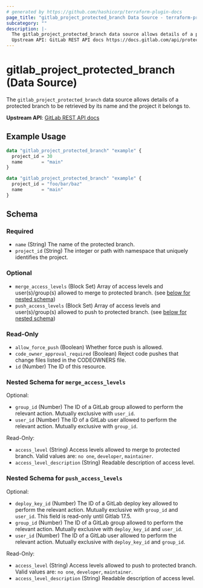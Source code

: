 ```yaml
---
# generated by https://github.com/hashicorp/terraform-plugin-docs
page_title: "gitlab_project_protected_branch Data Source - terraform-provider-gitlab"
subcategory: ""
description: |-
  The gitlab_project_protected_branch data source allows details of a protected branch to be retrieved by its name and the project it belongs to.
  Upstream API: GitLab REST API docs https://docs.gitlab.com/api/protected_branches/#get-a-single-protected-branch-or-wildcard-protected-branch
---
```


# gitlab_project_protected_branch (Data Source)

The `gitlab_project_protected_branch` data source allows details of a protected branch to be retrieved by its name and the project it belongs to.

**Upstream API**: [GitLab REST API docs](https://docs.gitlab.com/api/protected_branches/#get-a-single-protected-branch-or-wildcard-protected-branch)

## Example Usage

```terraform
data "gitlab_project_protected_branch" "example" {
  project_id = 30
  name       = "main"
}

data "gitlab_project_protected_branch" "example" {
  project_id = "foo/bar/baz"
  name       = "main"
}
```

<!-- schema generated by tfplugindocs -->
## Schema

### Required

- `name` (String) The name of the protected branch.
- `project_id` (String) The integer or path with namespace that uniquely identifies the project.

### Optional

- `merge_access_levels` (Block Set) Array of access levels and user(s)/group(s) allowed to merge to protected branch. (see [below for nested schema](#nestedblock--merge_access_levels))
- `push_access_levels` (Block Set) Array of access levels and user(s)/group(s) allowed to push to protected branch. (see [below for nested schema](#nestedblock--push_access_levels))

### Read-Only

- `allow_force_push` (Boolean) Whether force push is allowed.
- `code_owner_approval_required` (Boolean) Reject code pushes that change files listed in the CODEOWNERS file.
- `id` (Number) The ID of this resource.

<a id="nestedblock--merge_access_levels"></a>
### Nested Schema for `merge_access_levels`

Optional:

- `group_id` (Number) The ID of a GitLab group allowed to perform the relevant action. Mutually exclusive with `user_id`.
- `user_id` (Number) The ID of a GitLab user allowed to perform the relevant action. Mutually exclusive with `group_id`.

Read-Only:

- `access_level` (String) Access levels allowed to merge to protected branch. Valid values are: `no one`, `developer`, `maintainer`.
- `access_level_description` (String) Readable description of access level.


<a id="nestedblock--push_access_levels"></a>
### Nested Schema for `push_access_levels`

Optional:

- `deploy_key_id` (Number) The ID of a GitLab deploy key allowed to perform the relevant action. Mutually exclusive with `group_id` and `user_id`. This field is read-only until Gitlab 17.5.
- `group_id` (Number) The ID of a GitLab group allowed to perform the relevant action. Mutually exclusive with `deploy_key_id` and `user_id`.
- `user_id` (Number) The ID of a GitLab user allowed to perform the relevant action. Mutually exclusive with `deploy_key_id` and `group_id`.

Read-Only:

- `access_level` (String) Access levels allowed to push to protected branch. Valid values are: `no one`, `developer`, `maintainer`.
- `access_level_description` (String) Readable description of access level.

